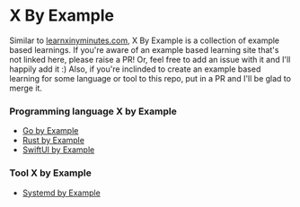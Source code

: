 # X By Example
Similar to [learnxinyminutes.com](https://learnxinyminutes.com), X By Example is a collection of example based learnings. If you're aware of an example based learning site that's not linked here, please raise a PR! Or, feel free to add an issue with it and I'll happily add it :) Also, if you're inclinded to create an example based learning for some language or tool to this repo, put in a PR and I'll be glad to merge it.

### Programming language X by Example
- [Go by Example](https://gobyexample.com)
- [Rust by Example](https://doc.rust-lang.org/rust-by-example/)
- [SwiftUI by Example](https://www.hackingwithswift.com/quick-start/swiftui)

### Tool X by Example
- [Systemd by Example](https://systemd-by-example.com)
